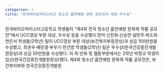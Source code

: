 ```yaml
---
categories: c
title: "한국바이오마이스터고 청소년 흡연예방 관련 공모전서 대상·우수상"
---
```

한국바이오마이스터고등학교 학생들이 "제4회 전국 청소년 흡연예방 문화제 작품 공모전"에서 UCC영상 부문 대상, 우수상 등을 수상했다.먼저 신찬휘·신승연·설민주·박소희·연은서 학생들(2학년) 팀이 UCC영상 부문 대상(보건복지부장관상)과 상금 100만원을 수상했고, 최권우·배민경·부우기·전건영 학생들(2학년) 팀은 우수상(한국건강증진개발원장상)과 상금 50만원을 수상했다. 이 외 만화 및 웹툰부문에서는 2학년 박정규 학생이 입선(한국건강증진개발원장상)했다. 제4회 청소년 흡연예방 문화제 작품 공모전은, 보건복지부와 한국건강증진개발원